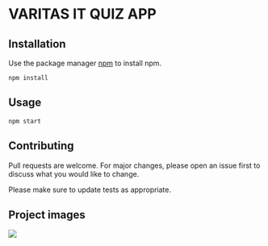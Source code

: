 # VARITAS IT QUIZ APP

## Installation

Use the package manager [npm](https://www.npmjs.com/) to install npm.

```npm
npm install 
```

## Usage

```
npm start
```

## Contributing

Pull requests are welcome. For major changes, please open an issue first
to discuss what you would like to change.

Please make sure to update tests as appropriate.

## Project images

![](/home/nabab2023/Pictures/Screenshots/Screenshot%20from%202023-07-04%2022-32-08.png)
